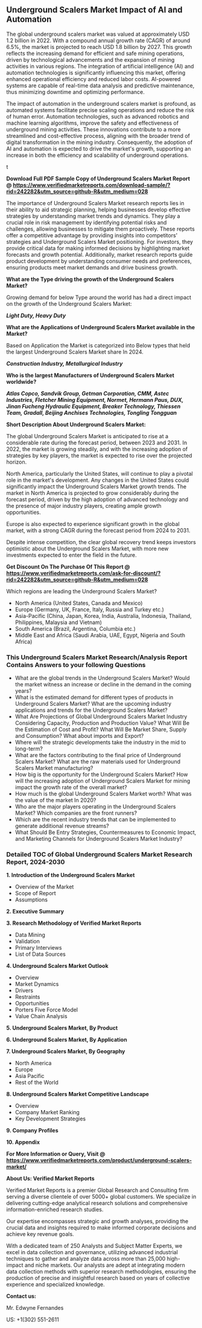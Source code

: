 <h2>Underground Scalers Market Impact of AI and Automation</h2><p>The global underground scalers market was valued at approximately USD 1.2 billion in 2022. With a compound annual growth rate (CAGR) of around 6.5%, the market is projected to reach USD 1.8 billion by 2027. This growth reflects the increasing demand for efficient and safe mining operations, driven by technological advancements and the expansion of mining activities in various regions. The integration of artificial intelligence (AI) and automation technologies is significantly influencing this market, offering enhanced operational efficiency and reduced labor costs. AI-powered systems are capable of real-time data analysis and predictive maintenance, thus minimizing downtime and optimizing performance.</p><p>The impact of automation in the underground scalers market is profound, as automated systems facilitate precise scaling operations and reduce the risk of human error. Automation technologies, such as advanced robotics and machine learning algorithms, improve the safety and effectiveness of underground mining activities. These innovations contribute to a more streamlined and cost-effective process, aligning with the broader trend of digital transformation in the mining industry. Consequently, the adoption of AI and automation is expected to drive the market's growth, supporting an increase in both the efficiency and scalability of underground operations.</p>t</p><p id="" class=""><strong>Download Full PDF Sample Copy of Underground Scalers Market Report @ <a href="https://www.verifiedmarketreports.com/download-sample/?rid=242282&utm_source=github-R&utm_medium=028" target="_blank">https://www.verifiedmarketreports.com/download-sample/?rid=242282&utm_source=github-R&utm_medium=028</a></strong></p><p>The importance of&nbsp;Underground Scalers Market research reports lies in their ability to aid strategic planning, helping businesses develop effective strategies by understanding market trends and dynamics. They play a crucial role in risk management by identifying potential risks and challenges, allowing businesses to mitigate them proactively. These reports offer a competitive advantage by providing insights into competitors' strategies and Underground Scalers Market positioning. For investors, they provide critical data for making informed decisions by highlighting market forecasts and growth potential. Additionally, market research reports guide product development by understanding consumer needs and preferences, ensuring products meet market demands and drive business growth.</p><p><strong>What are the&nbsp;Type driving the growth of the Underground Scalers Market?</strong></p><p id="" class="">Growing demand for below Type around the world has had a direct impact on the growth of the Underground Scalers Market:</p><em><strong>Light Duty, Heavy Duty</strong></em></p><strong>What are the&nbsp;Applications&nbsp;of Underground Scalers Market available in the Market?</strong></p><p id="" class="">Based on Application the Market is categorized into Below types that held the largest Underground Scalers Market share In 2024.</p><em><strong>Construction Industry, Metallurgical Industry</strong></em></p><strong>Who is the largest Manufacturers of Underground Scalers Market worldwide?</strong></p><p><em><strong>Atlas Copco, Sandvik Group, Getman Corporation, CMM, Astec Industries, Fletcher Mining Equipment, Normet, Hermann Paus, DUX, Jinan Fucheng Hydraulic Equipment, Breaker Technology, Thiessen Team, Gradall, Beijing Anchises Technologies, Tongling Tongguan</strong></em></p><p id="" class=""><strong>Short Description About Underground Scalers Market:</strong></p><p>The global Underground Scalers Market is anticipated to rise at a considerable rate during the forecast period, between 2023 and 2031. In 2022, the market is growing steadily, and with the increasing adoption of strategies by key players, the market is expected to rise over the projected horizon.</p><p>North America, particularly the United States, will continue to play a pivotal role in the market's development. Any changes in the United States could significantly impact the Underground Scalers Market growth trends. The market in North America is projected to grow considerably during the forecast period, driven by the high adoption of advanced technology and the presence of major industry players, creating ample growth opportunities.</p><p>Europe is also expected to experience significant growth in the global market, with a strong CAGR during the forecast period from 2024 to 2031.</p><p>Despite intense competition, the clear global recovery trend keeps investors optimistic about the Underground Scalers Market, with more new investments expected to enter the field in the future.</p><p id="" class=""><strong>Get Discount On The Purchase Of This Report @ <a href="https://www.verifiedmarketreports.com/ask-for-discount/?rid=242282&utm_source=github-R&utm_medium=028" target="_blank">https://www.verifiedmarketreports.com/ask-for-discount/?rid=242282&utm_source=github-R&utm_medium=028</a></strong></p>Which regions are leading the Underground Scalers Market?</p><ul><li>North America (United States, Canada and Mexico)</li><li>Europe (Germany, UK, France, Italy, Russia and Turkey etc.)</li><li>Asia-Pacific (China, Japan, Korea, India, Australia, Indonesia, Thailand, Philippines, Malaysia and Vietnam)</li><li>South America (Brazil, Argentina, Columbia etc.)</li><li>Middle East and Africa (Saudi Arabia, UAE, Egypt, Nigeria and South Africa)</li></ul><h3 id="" class="">This Underground Scalers Market Research/Analysis Report Contains Answers to your following Questions</h3><ul><li>What are the global trends in the Underground Scalers Market? Would the market witness an increase or decline in the demand in the coming years?</li><li>What is the estimated demand for different types of products in Underground Scalers Market? What are the upcoming industry applications and trends for the Underground Scalers Market?</li><li>What Are Projections of Global Underground Scalers Market Industry Considering Capacity, Production and Production Value? What Will Be the Estimation of Cost and Profit? What Will Be Market Share, Supply and Consumption? What about imports and Export?</li><li>Where will the strategic developments take the industry in the mid to long-term?</li><li>What are the factors contributing to the final price of Underground Scalers Market? What are the raw materials used for Underground Scalers Market manufacturing?</li><li>How big is the opportunity for the Underground Scalers Market? How will the increasing adoption of Underground Scalers Market for mining impact the growth rate of the overall market?</li><li>How much is the global Underground Scalers Market worth? What was the value of the market In 2020?</li><li>Who are the major players operating in the Underground Scalers Market? Which companies are the front runners?</li><li>Which are the recent industry trends that can be implemented to generate additional revenue streams?</li><li>What Should Be Entry Strategies, Countermeasures to Economic Impact, and Marketing Channels for Underground Scalers Market Industry?</li></ul><h3 id="" class="">Detailed TOC of Global Underground Scalers Market Research Report, 2024-2030</h3><p id="" class=""><strong>1. Introduction of the Underground Scalers Market</strong></p><ul><li>Overview of the Market</li><li>Scope of Report</li><li>Assumptions</li></ul><p id="" class=""><strong>2. Executive Summary</strong></p><p id="" class=""><strong>3. Research Methodology of Verified Market Reports</strong></p><ul><li>Data Mining</li><li>Validation</li><li>Primary Interviews</li><li>List of Data Sources</li></ul><p id="" class=""><strong>4. Underground Scalers Market Outlook</strong></p><ul><li>Overview</li><li>Market Dynamics</li><li>Drivers</li><li>Restraints</li><li>Opportunities</li><li>Porters Five Force Model</li><li>Value Chain Analysis</li></ul><p id="" class=""><strong>5. Underground Scalers Market, By Product</strong></p><p id="" class=""><strong>6. Underground Scalers Market, By Application</strong></p><p id="" class=""><strong>7. Underground Scalers Market, By Geography</strong></p><ul><li>North America</li><li>Europe</li><li>Asia Pacific</li><li>Rest of the World</li></ul><p id="" class=""><strong>8. Underground Scalers Market Competitive Landscape</strong></p><ul><li>Overview</li><li>Company Market Ranking</li><li>Key Development Strategies</li></ul><p id="" class=""><strong>9. Company Profiles</strong></p><p id="" class=""><strong>10. Appendix</strong></p><p id="" class=""><strong>For More Information or Query, Visit @ <a href="https://www.verifiedmarketreports.com/product/underground-scalers-market/" target="_blank">https://www.verifiedmarketreports.com/product/underground-scalers-market/</a></strong></p><p id="" class=""><strong>About Us: Verified Market Reports</strong></p><p id="" class="">Verified Market Reports is a premier Global Research and Consulting firm serving a diverse clientele of over 5000+ global customers. We specialize in delivering cutting-edge analytical research solutions and comprehensive information-enriched research studies.</p><p id="" class="">Our expertise encompasses strategic and growth analyses, providing the crucial data and insights required to make informed corporate decisions and achieve key revenue goals.</p><p id="" class="">With a dedicated team of 250 Analysts and Subject Matter Experts, we excel in data collection and governance, utilizing advanced industrial techniques to gather and analyze data across more than 25,000 high-impact and niche markets. Our analysts are adept at integrating modern data collection methods with superior research methodologies, ensuring the production of precise and insightful research based on years of collective experience and specialized knowledge.</p><p id="" class=""><strong>Contact us:</strong></p><p id="" class="">Mr. Edwyne Fernandes</p><p id="" class="">US: +1(302) 551-2611</p>